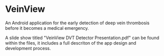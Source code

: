 # VeinView

An Android application for the early detection of deep vein thrombosis before it becomes a medical emergency.

A slide show titled "VeinView DVT Detector Presentation.pdf" can be found within the files, it includes a full descriton of the app design and development process.
 
